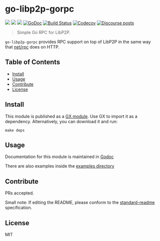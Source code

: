 # go-libp2p-gorpc

[![](https://img.shields.io/badge/made%20by-Protocol%20Labs-blue.svg?style=flat-square)](https://protocol.ai)
[![](https://img.shields.io/badge/project-libp2p-yellow.svg?style=flat-square)](https://libp2p.io)
[![](https://img.shields.io/badge/freenode-%23libp2p-yellow.svg?style=flat-square)](http://webchat.freenode.net/?channels=%23libp2p)
[![GoDoc](https://godoc.org/github.com/libp2p/go-libp2p-gorpc?status.svg)](https://godoc.org/github.com/libp2p/go-libp2p-gorpc)
[![Build Status](https://travis-ci.org/libp2p/go-libp2p-gorpc.svg?branch=master)](https://travis-ci.org/libp2p/go-libp2p-gorpc)
[![Codecov](https://codecov.io/gh/libp2p/go-libp2p-gorpc/badge.svg)](https://codecov.io/gh/libp2p/go-libp2p-gorpc)
[![Discourse posts](https://img.shields.io/discourse/https/discuss.libp2p.io/posts.svg)](https://discuss.libp2p.io)

> Simple Go RPC for LibP2P.

`go-libp2p-gorpc` provides RPC support on top of LibP2P in the same way that [net/rpc](https://golang.org/pkg/net/rpc) does on HTTP.

## Table of Contents

- [Install](#install)
- [Usage](#usage)
- [Contribute](#contribute)
- [License](#license)

## Install

This module is published as a [GX module](https://github.com/whyrusleeping/gx-go). Use GX to import it as a dependency.
Alternatively, you can download it and run:

```
make deps
```

## Usage

Documentation for this module is maintained in [Godoc](https://godoc.org/github.com/libp2p/go-libp2p-gorpc)

There are also examples inside the [examples directory](./examples)

## Contribute

PRs accepted.

Small note: If editing the README, please conform to the [standard-readme](https://github.com/RichardLitt/standard-readme) specification.

## License

MIT

